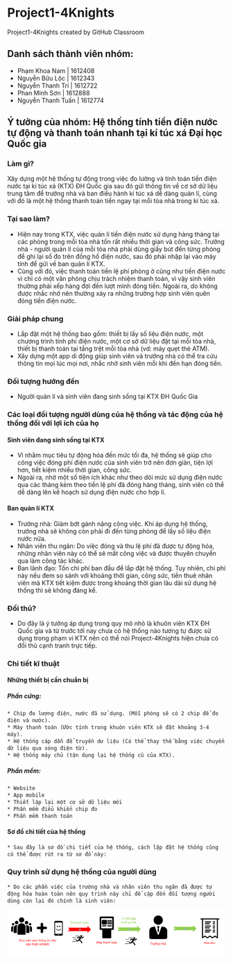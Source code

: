 # Project1-4Knights
Project1-4Knights created by GitHub Classroom

## Danh sách thành viên nhóm:
   * Phạm Khoa Nam | 1612408
   * Nguyễn Bữu Lộc | 1612343
   * Nguyễn Thanh Trí | 1612722
   * Phan Minh Sơn | 1612888
   * Nguyễn Thanh Tuấn | 1612774

## Ý tưởng của nhóm: Hệ thống tính tiền điện nước tự động và thanh toán nhanh tại kí túc xá Đại học Quốc gia

### Làm gì?
  Xây dựng một hệ thống tự động trong việc đo lường và tính toán tiền điện nước tại kí túc xá (KTX) ĐH Quốc gia
  sau đó gửi thông tin về cơ sở dữ liệu trung tâm để trưởng nhà và ban điều hành kí túc xá dễ dàng quản lí, cùng 
  với đó là một hệ thống thanh toán tiền ngay tại mỗi tòa nhà trong kí túc xá.

### Tại sao làm?
   * Hiện nay trong KTX, việc quản lí tiền điện nước sử dụng hàng tháng tại các phòng trong mỗi tòa nhà tốn rất nhiều
     thời gian và công sức. Trưởng nhà - người quản lí của mỗi tòa nhà phải dùng giấy bút đến từng phòng để ghi lại số
     đo trên đồng hồ điện nước, sau đó phải nhập lại vào máy tính để gửi về ban quản lí KTX.
   * Cùng với đó, việc thanh toán tiền lệ phí phòng ở cũng như tiền điện nước vì chỉ có một văn phòng chịu trách nhiệm
     thanh toán, vì vậy sinh viên thường phải xếp hàng đợi đến lượt mình đóng tiền. Ngoài ra, do không được nhắc nhở nên
     thường xảy ra những trường hợp sinh viên quên đóng tiền điện nước.
 
### Giải pháp chung
   * Lắp đặt một hệ thống bao gồm: thiết bị lấy số liệu điện nước, một chương trình tính phí điện nước, một cơ sở dữ liệu 
     đặt tại mỗi tòa nhà, thiết bị thanh toán tại tầng trệt mỗi tòa nhà (vd: máy quẹt thẻ ATM).
   * Xây dựng một app di động giúp sinh viên và trưởng nhà có thể tra cứu thông tin mọi lúc mọi nơi, nhắc nhở sinh viên mỗi
     khi đến hạn đóng tiền.
     
### Đối tượng hướng đến
   * Người quản lí và sinh viên đang sinh sống tại KTX ĐH Quốc Gia

### Các loại đối tượng người dùng của hệ thống và tác động của hệ thống đối với lợi ích của họ
 #### Sinh viên đang sinh sống tại KTX
   * Vì nhằm mục tiêu tự động hóa đến mức tối đa, hệ thống sẽ giúp cho công việc đóng phí điện nước của sinh viên trở nên đơn giản, tiện      lợi hơn, tiết kiệm nhiều thời gian, công sức.
   * Ngoài ra, nhờ một số tiện ích khác như theo dõi mức sử dụng điện nước qua các tháng kèm theo tiền lệ phí đã đóng hàng tháng, sinh        viên có thể dễ dàng lên kế hoạch sử dụng điện nước cho hợp lí.
 #### Ban quản lí KTX
   * Trưởng nhà: Giảm bớt gánh nặng công việc. Khi áp dụng hệ thống, trưởng nhà sẽ không còn phải đi đến từng phòng để lấy số liệu điện      nước nữa.
   * Nhân viên thu ngân: Do việc đóng và thu lệ phí đã được tự động hóa, những nhân viên này có thể sẽ mất công việc và được thuyên          chuyển qua làm công tác khác.
   * Ban lãnh đạo: Tốn chi phí ban đầu để lắp đặt hệ thống. Tuy nhiên, chi phí này nếu đem so sánh với khoảng thời gian, công sức, tiền      thuê nhân viên mà KTX tiết kiệm được trong khoảng thời gian lâu dài sử dụng hệ thống thì sẽ không đáng kể.

### Đối thủ?
   * Do đây là ý tưởng áp dụng trong quy mô nhỏ là khuôn viên KTX ĐH Quốc gia và từ trước tới nay chưa có hệ thống nào tương tự được sử      dụng trong phạm vi KTX nên có thể nói Project-4Knights hiện chưa có đối thủ cạnh tranh trực tiếp.

### Chi tiết kĩ thuật
 #### Những thiết bị cần chuẩn bị
  ##### Phần cứng:
    * Chip đo lượng điện, nước đã sử dụng. (Mỗi phòng sẽ có 2 chip để đo điện và nước).
    * Máy thanh toán (Ước tính trong khuôn viên KTX sẽ đặt khoảng 3-4 máy).
    * Hệ thống cáp dẫn để truyền dư liệu (Có thể thay thế bằng việc chuyển dữ liệu qua sóng điện từ).
    * Hệ thống máy chủ (tận dụng lại hệ thống cũ của KTX).
  ##### Phần mềm:
    * Website
    * App mobile
    * Thiết lập lại một cơ sở dữ liệu mới
    * Phần mềm điểu khiển chip đo
    * Phần mềm thanh toán 
 #### Sơ đồ chi tiết của hệ thống
    * Sau đây là sơ đồ chi tiết của hệ thống, cách lặp đặt hệ thống cũng có thể được rút ra từ sơ đồ này:
 
### Quy trình sử dụng hệ thống của người dùng
    * Do các phần việc của trường nhà và nhân viên thu ngân đã được tự động hóa hoàn toàn nên quy trình này chỉ để cập đến đối tượng người dùng còn lại đó chính là sinh viên:
    
   ![GitHub Logo](/WorkFlow.png)
